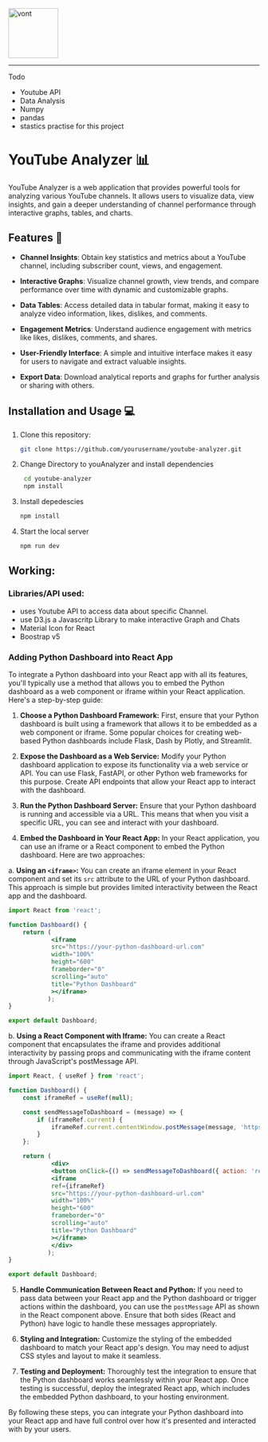 <img width="100" height="100" src="https://img.icons8.com/clouds/100/vont.png" alt="vont"/>

---
Todo
- Youtube API
- Data Analysis
- Numpy
- pandas
- stastics practise for this project

# YouTube Analyzer 📊

YouTube Analyzer is a web application that provides powerful tools for analyzing various YouTube channels. It allows users to visualize data, view insights, and gain a deeper understanding of channel performance through interactive graphs, tables, and charts.



## Features 🚀

- **Channel Insights**: Obtain key statistics and metrics about a YouTube channel, including subscriber count, views, and engagement.

- **Interactive Graphs**: Visualize channel growth, view trends, and compare performance over time with dynamic and customizable graphs.

- **Data Tables**: Access detailed data in tabular format, making it easy to analyze video information, likes, dislikes, and comments.

- **Engagement Metrics**: Understand audience engagement with metrics like likes, dislikes, comments, and shares.

- **User-Friendly Interface**: A simple and intuitive interface makes it easy for users to navigate and extract valuable insights.

- **Export Data**: Download analytical reports and graphs for further analysis or sharing with others.

## Installation and Usage 💻
1. Clone this repository:
    ```bash
    git clone https://github.com/yourusername/youtube-analyzer.git
    ```
2. Change Directory to youAnalyzer and install dependencies
    ```bash
     cd youtube-analyzer
     npm install
     ```
3. Install depedescies  
    ```bash
    npm install  
    ```
     
4. Start the local server
  
    ```bash
    npm run dev  
    ```
     


## Working:
   
  ### Libraries/API used:  
  - uses Youtube API to access data about specific Channel.
  - use D3.js a Javascritp Library to make interactive Graph and Chats
  - Material Icon for React
  - Boostrap v5

### Adding Python Dashboard into React App
  To integrate a Python dashboard into your React app with all its features, you'll typically use a method that allows you to embed the Python dashboard as a web component or iframe within your React application. Here's a step-by-step guide:

  1. **Choose a Python Dashboard Framework:** 
  First, ensure that your Python dashboard is built using a framework that allows it to be embedded as a web component or iframe. Some popular choices for creating web-based Python dashboards include Flask, Dash by Plotly, and Streamlit.

  2. **Expose the Dashboard as a Web Service:**
  Modify your Python dashboard application to expose its functionality via a web service or API. You can use Flask, FastAPI, or other Python web frameworks for this purpose. Create API endpoints that allow your React app to interact with the dashboard.

  3. **Run the Python Dashboard Server:**
  Ensure that your Python dashboard is running and accessible via a URL. This means that when you visit a specific URL, you can see and interact with your dashboard.

  4. **Embed the Dashboard in Your React App:**
  In your React application, you can use an iframe or a React component to embed the Python dashboard. Here are two approaches:

  a. **Using an `<iframe>`:**
  You can create an iframe element in your React component and set its `src` attribute to the URL of your Python dashboard. This approach is simple but provides limited interactivity between the React app and the dashboard.

  ```jsx
  import React from 'react';

  function Dashboard() {
      return (
              <iframe
              src="https://your-python-dashboard-url.com"
              width="100%"
              height="600"
              frameborder="0"
              scrolling="auto"
              title="Python Dashboard"
              ></iframe>
             );
  }

export default Dashboard;
```

b. **Using a React Component with Iframe:**
You can create a React component that encapsulates the iframe and provides additional interactivity by passing props and communicating with the iframe content through JavaScript's postMessage API.

```jsx
import React, { useRef } from 'react';

function Dashboard() {
    const iframeRef = useRef(null);

    const sendMessageToDashboard = (message) => {
        if (iframeRef.current) {
            iframeRef.current.contentWindow.postMessage(message, 'https://your-python-dashboard-url.com');
        }
    };

    return (
            <div>
            <button onClick={() => sendMessageToDashboard({ action: 'refresh' })}>Refresh Dashboard</button>
            <iframe
            ref={iframeRef}
            src="https://your-python-dashboard-url.com"
            width="100%"
            height="600"
            frameborder="0"
            scrolling="auto"
            title="Python Dashboard"
            ></iframe>
            </div>
           );
}

export default Dashboard;
```

5. **Handle Communication Between React and Python:**
If you need to pass data between your React app and the Python dashboard or trigger actions within the dashboard, you can use the `postMessage` API as shown in the React component above. Ensure that both sides (React and Python) have logic to handle these messages appropriately.

6. **Styling and Integration:**
Customize the styling of the embedded dashboard to match your React app's design. You may need to adjust CSS styles and layout to make it seamless.

7. **Testing and Deployment:**
Thoroughly test the integration to ensure that the Python dashboard works seamlessly within your React app. Once testing is successful, deploy the integrated React app, which includes the embedded Python dashboard, to your hosting environment.

By following these steps, you can integrate your Python dashboard into your React app and have full control over how it's presented and interacted with by your users.
